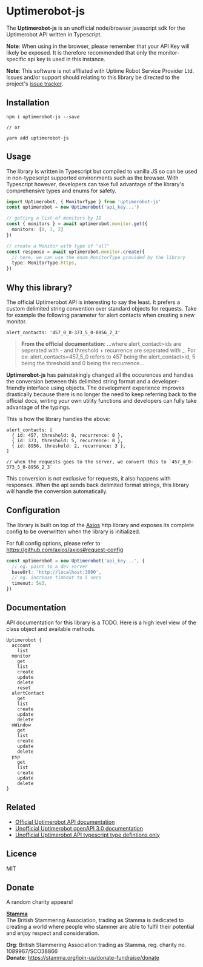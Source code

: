 # Uptimerobot-js

The **Uptimerobot-js** is an unofficial node/browser javascript sdk for the Uptimerobot API written in Typescript.

**Note**: When using in the browser, please remember that your API Key will likely be exposed. It is therefore recommended that only the monitor-specific api key is used in this instance.

**Note**: This software is not affliated with Uptime Robot Service Provider Ltd. Issues and/or support should relating to this library be directed to the project's [issue tracker](https://github.com/jimleuk/uptimerobot-js/issues).

## Installation
```
npm i uptimerobot-js --save

// or

yarn add uptimerobot-js
```
## Usage
The library is written in Typescript but compiled to vanilla JS so can be used in non-typescript supported environments such as the browser.
With Typescript however, developers can take full advantage of the library's comprehensive types and enums for safety.


```typescript
import Uptimerobot, { MonitorType } from 'uptimerobot-js'
const uptimerobot = new Uptimerobot('api_key...')

// getting a list of monitors by ID
const { monitors } = await uptimerobot.monitor.get({
  monitors: [0, 1, 2]
})

// create a Monitor with type of "all"
const response = await uptimerobot.monitor.create({
  // here, we can use the enum MonitorType provided by the library
  type: MonitorType.https,
})
```

## Why this library?

The official Uptimerobot API is interesting to say the least. It prefers a custom delimited string convention over standard objects for requests.
Take for example the following parameter for alert contacts when creating a new monitor.
```
alert_contacts: '457_0_0-373_5_0-8956_2_3'
```

> **From the official documentation**: ...where alert_contact>ids are seperated with - and threshold + recurrence are seperated with _. For ex: alert_contacts=457_5_0 refers to 457 being the alert_contact>id, 5 being the threshold and 0 being the recurrence...

**Uptimerobot-js** has painstakingly changed all the occurences and handles the conversion between this delimited string format and a developer-friendly interface using objects. The development experience improves drastically because there is no longer the need to keep referring back to the official docs, writing your own utility functions and developers can fully take advantage of the typings.

This is how the library handles the above:
```
alert_contacts: [
  { id: 457, threshold: 0, recurrence: 0 },
  { id: 373, threshold: 5, recurrence: 0 },
  { id: 8956, threshold: 2, recurrence: 3 },
]

// when the requests goes to the server, we convert this to `457_0_0-373_5_0-8956_2_3`
```

This conversion is not exclusive for requests, it also happens with responses. When the api sends back delimited format strings, this library will handle the conversion automatically.


## Configuration
The library is built on top of the [Axios](https://github.com/axios/axios) http library and exposes its complete config to be overwritten when the library is initialized.

For full config options, please refer to https://github.com/axios/axios#request-config
```typescript
const uptimerobot = new Uptimerobot('api_key...', {
  // eg. point to a dev server
  baseUrl: 'http://localhost:3000',
  // eg. increase timeout to 5 secs
  timeout: 5e3,
})
```

## Documentation

API documentation for this library is a TODO. Here is a high level view of the class object and available methods.
```
Uptimerobot {
  account
    list
  monitor
    get
    list
    create
    update
    delete
    reset
  alertContact
    get
    list
    create
    update
    delete
  mWindow
    get
    list
    create
    update
    delete
  psp
    get
    list
    create
    update
    delete
}
```
## Related

* [Official Uptimerobot API documentation](https://uptimerobot.com/api)
* [Unofficial Uptimerobot openAPI 3.0 documentation](https://github.com/jimleuk/uptimerobot-swagger)
* [Unofficial Uptimerobot API typescript type defintions only](https://github.com/jimleuk/uptimerobot-types)

## Licence

MIT

## Donate

A random charity appears!

**[Stamma](https://stamma.org)**  
The British Stammering Association, trading as Stamma is dedicated to creating a world where people who stammer are able to fulfil their potential and enjoy respect and consideration.

**Org**: British Stammering Association trading as Stamma, reg. charity no. 1089967/SCO38866  
**Donate**: https://stamma.org/join-us/donate-fundraise/donate
